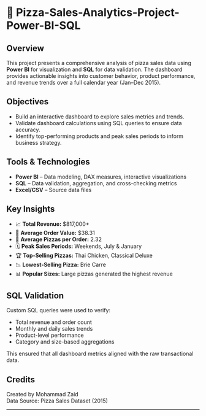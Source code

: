 # 🍕 Pizza-Sales-Analytics-Project-Power-BI-SQL

## Overview
This project presents a comprehensive analysis of pizza sales data using **Power BI** for visualization and **SQL** for data validation. The dashboard provides actionable insights into customer behavior, product performance, and revenue trends over a full calendar year (Jan–Dec 2015).

## Objectives
- Build an interactive dashboard to explore sales metrics and trends.
- Validate dashboard calculations using SQL queries to ensure data accuracy.
- Identify top-performing products and peak sales periods to inform business strategy.

## Tools & Technologies
- **Power BI** – Data modeling, DAX measures, interactive visualizations
- **SQL** – Data validation, aggregation, and cross-checking metrics
- **Excel/CSV** – Source data files

## Key Insights
- 📈 **Total Revenue:** $817,000+  
- 🧾 **Average Order Value:** $38.31  
- 🍕 **Average Pizzas per Order:** 2.32  
- 🗓️ **Peak Sales Periods:** Weekends, July & January  
- 🏆 **Top-Selling Pizzas:** Thai Chicken, Classical Deluxe  
- 📉 **Lowest-Selling Pizza:** Brie Carre  
- 📊 **Popular Sizes:** Large pizzas generated the highest revenue

## SQL Validation
Custom SQL queries were used to verify:
- Total revenue and order count
- Monthly and daily sales trends
- Product-level performance
- Category and size-based aggregations

This ensured that all dashboard metrics aligned with the raw transactional data.


## Credits
Created by Mohammad Zaid  
Data Source: Pizza Sales Dataset (2015)

---
